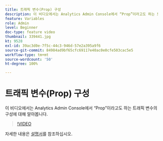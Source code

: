 ```yaml
---
title: 트래픽 변수(Prop) 구성
description: 이 비디오에서는 Analytics Admin Console에서 “Prop”이라고도 하는 트래픽 변수의 구성에 대해 알아봅니다.
feature: Variables
role: Admin
level: Beginner
doc-type: feature video
thumbnail: 339441.jpg
kt: 9528
exl-id: 39ac3d0e-7f5c-44c3-946d-57e2a395a9f6
source-git-commit: 84984ad9bf65cfc69117e40ac0e0cfe503cac5e5
workflow-type: tm+mt
source-wordcount: '50'
ht-degree: 100%

---
```


# 트래픽 변수(Prop) 구성

이 비디오에서는 Analytics Admin Console에서 “Prop”이라고도 하는 트래픽 변수의 구성에 대해 알아봅니다.

>[!VIDEO](https://video.tv.adobe.com/v/339441/?quality=12&learn=on)

자세한 내용은 [설명서](https://experienceleague.adobe.com/docs/analytics/admin/admin-tools/traffic-variables/traffic-var.html?lang=ko)를 참조하십시오.
